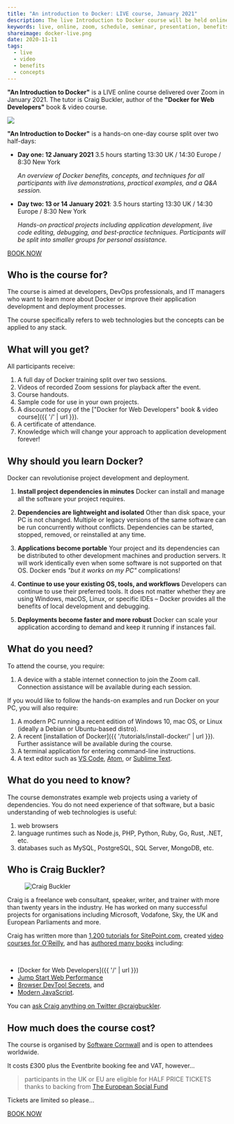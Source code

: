 ```yaml
---
title: "An introduction to Docker: LIVE course, January 2021"
description: The live Introduction to Docker course will be held online in January 2021. Learn the benefits Docker and how to use it in your own projects.
keywords: live, online, zoom, schedule, seminar, presentation, benefits, apply
shareimage: docker-live.png
date: 2020-11-11
tags:
  - live
  - video
  - benefits
  - concepts
---
```


<aside>

**"An Introduction to Docker"** is a LIVE online course delivered over Zoom in January 2021. The tutor is Craig Buckler, author of the **"Docker for Web Developers"** book & video course.

</aside>

<img src="/images/docker-animated.svg" aria-labelledby="titlemain" style="max-width:25em" inline />

**"An Introduction to Docker"** is a hands-on one-day course split over two half-days:

* **Day one: 12 January 2021**
  3.5 hours starting 13:30 UK / 14:30 Europe / 8:30 New York

  *An overview of Docker benefits, concepts, and techniques for all participants with live demonstrations, practical examples, and a Q&A session.*

* **Day two: 13 or 14 January 2021**:
  3.5 hours starting 13:30 UK / 14:30 Europe / 8:30 New York

  *Hands-on practical projects including application development, live code editing, debugging, and best-practice techniques. Participants will be split into smaller groups for personal assistance.*

<p><a data-view="booklive" href="https://www.eventbrite.co.uk/e/an-introduction-to-docker-tickets-128105118859?aff=ebdssbeac" class="button">BOOK NOW</a></p>


## Who is the course for?

The course is aimed at developers, DevOps professionals, and IT managers who want to learn more about Docker or improve their application development and deployment processes.

The course specifically refers to web technologies but the concepts can be applied to any stack.


## What will you get?

All participants receive:

1. A full day of Docker training split over two sessions.
1. Videos of recorded Zoom sessions for playback after the event.
1. Course handouts.
1. Sample code for use in your own projects.
1. A discounted copy of the ["Docker for Web Developers" book & video course]({{ '/' | url }}).
1. A certificate of attendance.
1. Knowledge which will change your approach to application development forever!


## Why should you learn Docker?

Docker can revolutionise project development and deployment.

1. **Install project dependencies in minutes**
   Docker can install and manage all the software your project requires.

1. **Dependencies are lightweight and isolated**
   Other than disk space, your PC is not changed. Multiple or legacy versions of the same software can be run concurrently without conflicts. Dependencies can be started, stopped, removed, or reinstalled at any time.

1. **Applications become portable**
   Your project and its dependencies can be distributed to other development machines and production servers. It will work identically even when some software is not supported on that OS. Docker ends *"but it works on my PC"* complications!

1. **Continue to use your existing OS, tools, and workflows**
   Developers can continue to use their preferred tools. It does not matter whether they are using Windows, macOS, Linux, or specific IDEs &ndash; Docker provides all the benefits of local development and debugging.

1. **Deployments become faster and more robust**
   Docker can scale your application according to demand and keep it running if instances fail.


## What do you need?

To attend the course, you require:

1. A device with a stable internet connection to join the Zoom call. Connection assistance will be available during each session.

If you would like to follow the hands-on examples and run Docker on your PC, you will also require:

1. A modern PC running a recent edition of Windows 10, mac OS, or Linux (ideally a Debian or Ubuntu-based distro).
1. A recent [installation of Docker]({{ '/tutorials/install-docker/' | url }}). Further assistance will be available during the course.
1. A terminal application for entering command-line instructions.
1. A text editor such as [VS Code](https://code.visualstudio.com/), [Atom](https://atom.io/), or [Sublime Text](https://www.sublimetext.com/).


## What do you need to know?

The course demonstrates example web projects using a variety of dependencies. You do not need experience of that software, but a basic understanding of web technologies is useful:

1. web browsers
1. language runtimes such as Node.js, PHP, Python, Ruby, Go, Rust, .NET, etc.
1. databases such as MySQL, PostgreSQL, SQL Server, MongoDB, etc.


## Who is Craig Buckler?

<figure class="imgcircle" title="Craig Buckler">
  <img src="{{ '/images/craig.webp' | url }}" alt="Craig Buckler" />
</figure>

Craig is a freelance web consultant, speaker, writer, and trainer with more than twenty years in the industry. He has worked on many successful projects for organisations including Microsoft, Vodafone, Sky, the UK and European Parliaments and more.

Craig has written more than [1,200 tutorials for SitePoint.com](https://www.sitepoint.com/author/craig-buckler/), created [video courses for O'Reilly](https://www.oreilly.com/people/craig-buckler/), and has [authored many books](https://www.amazon.co.uk/shop/craigbuckler) including:

<br clear="all" />

* [Docker for Web Developers]({{ '/' | url }})
* [Jump Start Web Performance](https://amzn.to/3l1BCNc)
* [Browser DevTool Secrets](https://www.sitepoint.com/premium/books/browser-devtool-secrets), and
* [Modern JavaScript](https://amzn.to/2Q9M5YI).

You can [ask Craig anything on Twitter @craigbuckler](https://twitter.com/craigbuckler).


## How much does the course cost?

The course is organised by [Software Cornwall](https://softwarecornwall.org/news/skills-and-training-news/employer-led-skills-news/an-introduction-to-docker/) and is open to attendees worldwide.

It costs £300 plus the Eventbrite booking fee and VAT, however&hellip;

> participants in the UK or EU are eligible for HALF PRICE TICKETS thanks to backing from [The European Social Fund](https://ec.europa.eu/esf/)

Tickets are limited so please&hellip;

<p><a data-view="booklive" href="https://www.eventbrite.co.uk/e/an-introduction-to-docker-tickets-128105118859?aff=ebdssbeac" class="button">BOOK NOW</a></p>
